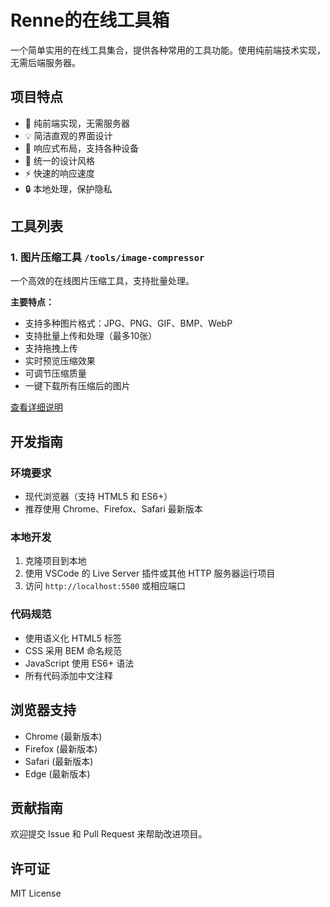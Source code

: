 # Renne的在线工具箱

一个简单实用的在线工具集合，提供各种常用的工具功能。使用纯前端技术实现，无需后端服务器。

## 项目特点

- 🚀 纯前端实现，无需服务器
- 💡 简洁直观的界面设计
- 📱 响应式布局，支持各种设备
- 🎨 统一的设计风格
- ⚡ 快速的响应速度
- 🔒 本地处理，保护隐私

## 工具列表

### 1. 图片压缩工具 `/tools/image-compressor`

一个高效的在线图片压缩工具，支持批量处理。

**主要特点：**
- 支持多种图片格式：JPG、PNG、GIF、BMP、WebP
- 支持批量上传和处理（最多10张）
- 支持拖拽上传
- 实时预览压缩效果
- 可调节压缩质量
- 一键下载所有压缩后的图片

[查看详细说明](./tools/image-compressor/README.md)


## 开发指南

### 环境要求
- 现代浏览器（支持 HTML5 和 ES6+）
- 推荐使用 Chrome、Firefox、Safari 最新版本

### 本地开发
1. 克隆项目到本地
2. 使用 VSCode 的 Live Server 插件或其他 HTTP 服务器运行项目
3. 访问 `http://localhost:5500` 或相应端口

### 代码规范
- 使用语义化 HTML5 标签
- CSS 采用 BEM 命名规范
- JavaScript 使用 ES6+ 语法
- 所有代码添加中文注释

## 浏览器支持

- Chrome (最新版本)
- Firefox (最新版本)
- Safari (最新版本)
- Edge (最新版本)

## 贡献指南

欢迎提交 Issue 和 Pull Request 来帮助改进项目。

## 许可证

MIT License 